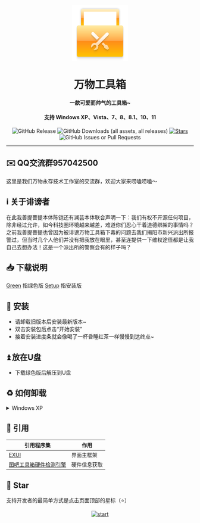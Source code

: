 <div align="center">
    <img width="150" src="/logo.png"></img>
</div>
<h1 align="center">万物工具箱</h1>
<h4 align="center">一款可爱而帅气的工具箱~</h4>
<h4 align="center">支持 Windows XP、Vista、7、8、8.1、10、11</h4>
<div align="center">

![GitHub Release](https://img.shields.io/github/v/release/ELFTS/wwgjx?label=版本)
![GitHub Downloads (all assets, all releases)](https://img.shields.io/github/downloads/ELFTS/wwgjx/total?label=总下载量)
[![Stars](https://img.shields.io/github/stars/ELFTS/wwgjx?style=flat&logo=data:image/svg%2bxml;base64,PHN2ZyB4bWxucz0iaHR0cDovL3d3dy53My5vcmcvMjAwMC9zdmciIHZlcnNpb249IjEiIHdpZHRoPSIxNiIgaGVpZ2h0PSIxNiI+PHBhdGggZD0iTTggLjI1YS43NS43NSAwIDAgMSAuNjczLjQxOGwxLjg4MiAzLjgxNSA0LjIxLjYxMmEuNzUuNzUgMCAwIDEgLjQxNiAxLjI3OWwtMy4wNDYgMi45Ny43MTkgNC4xOTJhLjc1MS43NTEgMCAwIDEtMS4wODguNzkxTDggMTIuMzQ3bC0zLjc2NiAxLjk4YS43NS43NSAwIDAgMS0xLjA4OC0uNzlsLjcyLTQuMTk0TC44MTggNi4zNzRhLjc1Ljc1IDAgMCAxIC40MTYtMS4yOGw0LjIxLS42MTFMNy4zMjcuNjY4QS43NS43NSAwIDAgMSA4IC4yNVoiIGZpbGw9IiNlYWM1NGYiLz48L3N2Zz4=&logoSize=auto&label=收藏)](https://github.com/ELFTS/wwgjx/)
![GitHub Issues or Pull Requests](https://img.shields.io/github/issues/ELFTS/wwgjx?label=问题)

</div>

---

## ✉️ QQ交流群957042500
这里是我们万物永存技术工作室的交流群，欢迎大家来唠嗑唠嗑～
## ℹ️ 关于诽谤者
在此我善提菩提本体陈铠还有澜芸本体联合声明一下：我们有权不开源任何项目，除非经过允许，如今科技圈环境越来越差，难道你们忍心干着道德绑架的事情吗？之前我善提菩提也曾因为被诽谤万物工具箱下毒的问题去我们揭阳市新兴派出所报警过，但当时几个人他们并没有把我放在眼里，甚至连提供一下维权途径都是让我自己去想办法！这是一个派出所的警察会有的样子吗？

## 📥 下载说明

[Green]() 指绿色版
[Setup]() 指安装版

## 🚀 安装
- 请卸载旧版本后安装最新版本~
- 双击安装包后点击“开始安装”
- 接着安装进度条就会像喝了一杯昏睡红茶一样慢慢到达终点~

## ⏫ 放在U盘
- 下载绿色版后解压到U盘

## ♻️ 如何卸载
<details>
  <summary>Windows XP</summary>
    
1. **点击开始按钮**
<img width="1024" height="768" alt="PixPin_2025-08-13_18-56-54" src="https://github.com/user-attachments/assets/4d564a99-1feb-4efe-9580-ca36c4e80c5c" />

2. **点击"控制面板“**
<img width="1024" height="768" alt="PixPin_2025-08-13_19-09-36" src="https://github.com/user-attachments/assets/291eacfe-22af-4e07-af0b-bdabe9c98474" />

3. **点击"添加/删除程序"**
<img width="1024" height="768" alt="PixPin_2025-08-13_19-11-09" src="https://github.com/user-attachments/assets/67b9d2a4-e398-4e50-bbf0-df5022685fe3" />

4. **找到"万物工具箱"**
<img width="1024" height="768" alt="PixPin_2025-08-13_19-15-40" src="https://github.com/user-attachments/assets/6a3d9ad0-cc3e-487e-92d4-9213583cefd3" />

5. **点击"更改/删除"**
<img width="1024" height="768" alt="PixPin_2025-08-13_19-17-44" src="https://github.com/user-attachments/assets/c9d364e0-c474-4b16-98eb-cfa0b2895a27" />

6. **点击"确定"**
<img width="1024" height="768" alt="PixPin_2025-08-13_19-19-40" src="https://github.com/user-attachments/assets/cdfad7f1-5176-44be-b26e-5f4be7ba6ee3" />

7. **等待卸载完成**
8. **点击"完成"**
<img width="1024" height="768" alt="PixPin_2025-08-13_19-22-40" src="https://github.com/user-attachments/assets/0f38cf4f-a40b-4da3-9543-dbc446804e9f" />

</details>


## 🔗 引用
| 引用程序集                                                   | 作用       |
| ----------------------------------------------------------- | ---------- |
| [EXUI](https://exuik.com/)                                  | 界面主框架  |
| [图吧工具箱硬件检测引擎](https://www.tbtool.cn/sdk/index.html)| 硬件信息获取|

## 🌟 Star
支持开发者的最简单方式是点击页面顶部的星标（⭐）

<p style="text-align: center;">
    <a href="https://api.star-history.com/svg?repos=ELFTS/wwgjx&Date">
        <img alt="start" width=50% src="https://api.star-history.com/svg?repos=ELFTS/wwgjx&Date"/>
    </a>
</p>
